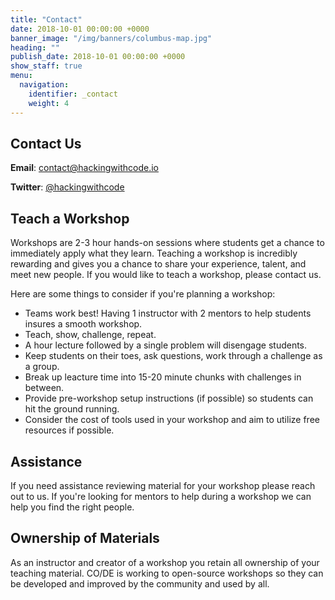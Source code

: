 ```yaml
---
title: "Contact"
date: 2018-10-01 00:00:00 +0000
banner_image: "/img/banners/columbus-map.jpg"
heading: ""
publish_date: 2018-10-01 00:00:00 +0000
show_staff: true
menu:
  navigation:
    identifier: _contact
    weight: 4
---
```


## Contact Us

**Email**: contact@hackingwithcode.io

**Twitter**: <a href="https://twitter.com/hackingwithcode" target="_blank">@hackingwithcode</a>

## Teach a Workshop

Workshops are 2-3 hour hands-on sessions where students get a chance to immediately apply what they learn. Teaching a workshop is incredibly rewarding and gives you a chance to share your experience, talent, and meet new people. If you would like to teach a workshop, please contact us.

Here are some things to consider if you're planning a workshop:

- Teams work best! Having 1 instructor with 2 mentors to help students insures a smooth workshop.
- Teach, show, challenge, repeat.
- A hour lecture followed by a single problem will disengage students.
- Keep students on their toes, ask questions, work through a challenge as a group.
- Break up leacture time into 15-20 minute chunks with challenges in between.
- Provide pre-workshop setup instructions (if possible) so students can hit the ground running.
- Consider the cost of tools used in your workshop and aim to utilize free resources if possible.


## Assistance

If you need assistance reviewing material for your workshop please reach out to us. If you're looking for mentors to help during a workshop we can help you find the right people.


## Ownership of Materials

As an instructor and creator of a workshop you retain all ownership of your teaching material. CO/DE is working to open-source workshops so they can be developed and improved by the community and used by all.
